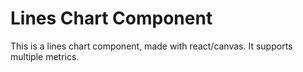 # Lines Chart Component

This is a lines chart component, made with react/canvas.
It supports multiple metrics.
